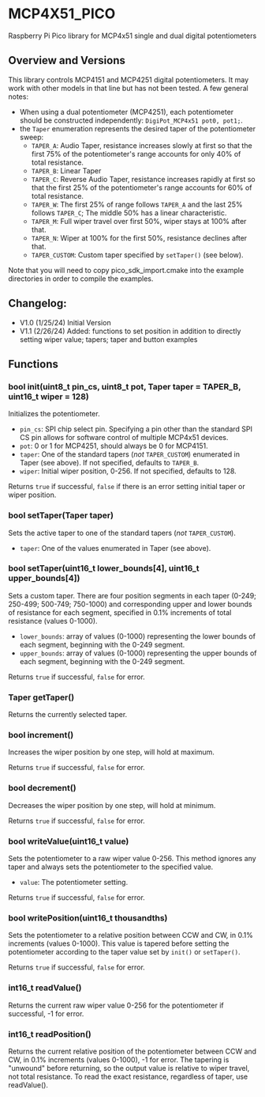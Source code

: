 # MCP4X51_PICO
 Raspberry Pi Pico library for MCP4x51 single and dual digital potentiometers
## Overview and Versions
 This library controls MCP4151 and MCP4251 digital potentiometers. It may work with other models in that line but has not been tested. A few general notes:
 - When using a dual potentiometer (MCP4251), each potentiometer should be constructed independently: `DigiPot_MCP4x51 pot0, pot1;`. 
 - the `Taper` enumeration represents the desired taper of the potentiometer sweep:
    - `TAPER_A`: Audio Taper, resistance increases slowly at first so that the first 75% of the potentiometer's range accounts for only 40% of total resistance.
    - `TAPER_B`: Linear Taper
    - `TAPER_C`: Reverse Audio Taper, resistance increases rapidly at first so that the first 25% of the potentiometer's range accounts for 60% of total resistance.
    - `TAPER_W`: The first 25% of range follows `TAPER_A` and the last 25% follows `TAPER_C`; The middle 50% has a linear characteristic.
    - `TAPER_M`: Full wiper travel over first 50%, wiper stays at 100% after that.
    - `TAPER_N`: Wiper at 100% for the first 50%, resistance declines after that.
    - `TAPER_CUSTOM`: Custom taper specified by `setTaper()` (see below).

 Note that you will need to copy pico_sdk_import.cmake into the example directories in order to compile the examples.

## Changelog:
- V1.0 (1/25/24) Initial Version
- V1.1 (2/26/24) Added: functions to set position in addition to directly setting wiper value; tapers; taper and button examples 
## Functions
### bool init(uint8_t pin_cs, uint8_t pot, Taper taper = TAPER_B, uint16_t wiper = 128)
 Initializes the potentiometer. 
 - `pin_cs`: SPI chip select pin. Specifying a pin other than the standard SPI CS pin allows for software control of multiple MCP4x51 devices.
 - `pot`: 0 or 1 for MCP4251, should always be 0 for MCP4151.
 - `taper`: One of the standard tapers (*not* `TAPER_CUSTOM`) enumerated in Taper (see above). If not specified, defaults to `TAPER_B`.
 - `wiper`: Initial wiper position, 0-256. If not specified, defaults to 128.
 
 Returns `true` if successful, `false` if there is an error setting initial taper or wiper position.
### bool setTaper(Taper taper)
 Sets the active taper to one of the standard tapers (*not* `TAPER_CUSTOM`).
 - `taper`: One of the values enumerated in Taper (see above).
### bool setTaper(uint16_t lower_bounds[4], uint16_t upper_bounds[4])
 Sets a custom taper. There are four position segments in each taper (0-249; 250-499; 500-749; 750-1000) and corresponding upper and lower bounds of resistance for each segment, specified in 0.1% increments of total resistance (values 0-1000).
 - `lower_bounds`: array of values (0-1000) representing the lower bounds of each segment, beginning with the 0-249 segment.
 - `upper_bounds`: array of values (0-1000) representing the upper bounds of each segment, beginning with the 0-249 segment.

 Returns `true` if successful, `false` for error.
### Taper getTaper()
 Returns the currently selected taper.
### bool increment()
 Increases the wiper position by one step, will hold at maximum.
 
 Returns `true` if successful, `false` for error.
### bool decrement()
 Decreases the wiper position by one step, will hold at minimum.
 
 Returns `true` if successful, `false` for error.
### bool writeValue(uint16_t value)
 Sets the potentiometer to a raw wiper value 0-256. This method ignores any taper and always sets the potentiometer to the specified value.
 - `value`: The potentiometer setting.
 
 Returns `true` if successful, `false` for error.
### bool writePosition(uint16_t thousandths)
 Sets the potentiometer to a relative position between CCW and CW, in 0.1% increments (values 0-1000). This value is tapered before setting the potentiometer according to the taper value set by `init()` or `setTaper()`.
 
 Returns `true` if successful, `false` for error.
### int16_t readValue()
 Returns the current raw wiper value 0-256 for the potentiometer if successful, -1 for error.
### int16_t readPosition()
 Returns the current relative position of the potentiometer between CCW and CW, in 0.1% increments (values 0-1000), -1 for error. The tapering is "unwound" before returning, so the output value is relative to wiper travel, not total resistance. To read the exact resistance, regardless of taper, use readValue().
